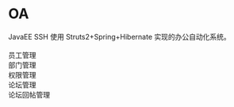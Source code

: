 # OA
JavaEE  SSH 
使用 Struts2+Spring+Hibernate 实现的办公自动化系统。<br/><br/>
员工管理<br/>
部门管理<br/>
权限管理<br/>
论坛管理<br/>
论坛回帖管理

